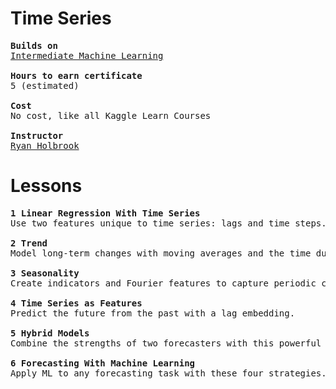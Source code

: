 # Time Series
<pre>
<b>Builds on</b>
<ins>Intermediate Machine Learning</ins>

<b>Hours to earn certificate</b>
5 (estimated)

<b>Cost</b>
No cost, like all Kaggle Learn Courses

<b>Instructor</b>
<ins>Ryan Holbrook</ins>
</pre>


# Lessons
<pre>
<b>1 Linear Regression With Time Series</b>
Use two features unique to time series: lags and time steps.
  
<b>2 Trend</b>
Model long-term changes with moving averages and the time dummy.

<b>3 Seasonality</b>
Create indicators and Fourier features to capture periodic change.

<b>4 Time Series as Features</b>
Predict the future from the past with a lag embedding.

<b>5 Hybrid Models</b>
Combine the strengths of two forecasters with this powerful technique.

<b>6 Forecasting With Machine Learning</b>
Apply ML to any forecasting task with these four strategies.
</pre>

